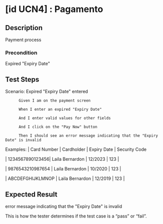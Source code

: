 # [id UCN4] : Pagamento

## Description

Payment process

### Precondition

Expired "Expiry Date"

## Test Steps

Scenario: Expired "Expiry Date" entered

          Given I am on the payment screen

          When I enter an expired "Expiry Date"

          And I enter valid values for other fields

          And I click on the "Pay Now" button

          Then I should see an error message indicating that the "Expiry Date" is invalid



    
  Examples:
  | Card Number |	Cardholder | Expiry Date	 | Security Code 
  
  | 1234567890123456|  Laila Bernardon       	| 12/2023	| 123	| 
  
  | 9876543210987654	|  Laila Bernardon       	| 10/2020	| 123	| 
  
  | ABCDEFGHIJKLMNOP	|  Laila Bernardon      	| 12/2019	| 123	|
  
  
    

## Expected Result

error message indicating that the "Expiry Date" is invalid

This is how the tester determines if the test case is a “pass” or “fail”.


